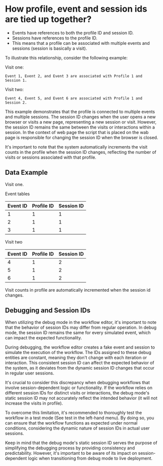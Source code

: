 # How profile, event and session ids are tied up together?

* Events have references to both the profile ID and session ID.
* Sessions have references to the profile ID.
* This means that a profile can be associated with multiple events and sessions (session is basically a visit).

To illustrate this relationship, consider the following example:

Visit one:

    Event 1, Event 2, and Event 3 are associated with Profile 1 and Session 1.

Visit two:

    Event 4, Event 5, and Event 6 are associated with Profile 1 and Session 2.

This example demonstrates that the profile is connected to multiple events and multiple sessions. The session ID changes
when the user opens a new browser or visits a new page, representing a new session or visit. However, the session ID
remains the same between the visits or interactions within a session. In the context of web page the script that is placed
on the wab page is responsible for changing the session ID when the browser is closed. 

It's important to note that the system automatically increments the visit counts in the profile when the session ID
changes, reflecting the number of visits or sessions associated with that profile.

## Data Example

Visit one.

Event tables

|Event ID  | Profile ID | Session ID |
|----------|------------|------------|
|1| 1 | 1
|2| 1 | 1
|3| 1 | 1

Visit two

|Event ID  | Profile ID | Session ID |
|----------|------------|------------|
|4| 1 | 2
|5| 1 | 2
|6| 1 | 2

Visit counts in profile are automatically incremented when the session id changes. 

## Debugging and Session IDs

When utilizing the debug mode in the workflow editor, it's important to note that the behavior of session IDs may differ
from regular operation. In debug mode, the session ID remains the same for every simulated event, which can impact the
expected functionality.

During debugging, the workflow editor creates a fake event and session to simulate the execution of the workflow. The
IDs assigned to these debug entities are constant, meaning they don't change with each iteration or interaction. This
consistent session ID can affect the expected behavior of the system, as it deviates from the dynamic session ID changes
that occur in regular user sessions.

It's crucial to consider this discrepancy when debugging workflows that involve session-dependent logic or
functionality. If the workflow relies on different session IDs for distinct visits or interactions, the debug mode's
static session ID may not accurately reflect the intended behavior (it will not increase the visits in profile).

To overcome this limitation, it's recommended to thoroughly test the workflow in a test mode (See test in the left-hand
menu). By doing so, you can ensure that
the workflow functions as expected under normal conditions, considering the dynamic nature of session IDs in actual user
sessions.

Keep in mind that the debug mode's static session ID serves the purpose of simplifying the debugging process by
providing consistency and predictability. However, it's important to be aware of its impact on session-dependent logic
when transitioning from debug mode to live deployment.
